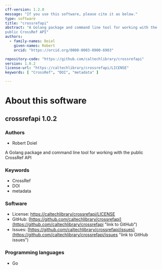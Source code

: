 ```yaml
---
cff-version: 1.2.0
message: "If you use this software, please cite it as below."
type: software
title: "crossrefapi"
abstract: "A Golang package and command line tool for working with the
public CrossRef API"
authors:
  - family-names: Doiel
    given-names: Robert
    orcid: "https://orcid.org/0000-0003-0900-6903"

repository-code: "https://github.com/caltechlibrary/crossrefapi"
version: 1.0.2
license-url: "https://caltechlibrary/crossrefapi/LICENSE"
keywords: [ "CrossRef", "DOI", "metadata" ]

---
```


About this software
===================

## crossrefapi 1.0.2

### Authors

- Robert Doiel


A Golang package and command line tool for working with the public
CrossRef API

### Keywords

- CrossRef
- DOI
- metadata

### Software

- License: [https://caltechlibrary/crossrefapi/LICENSE](https://caltechlibrary/crossrefapi/LICENSE "link to license")
- GitHub: [https://github.com/caltechlibrary/crossrefapi](https://github.com/caltechlibrary/crossrefapi "link to GitHub")
- Issues: [https://github.com/caltechlibrary/crossrefapi/issues](https://github.com/caltechlibrary/crossrefapi/issues "link to GitHub issues")


### Programming languages

- Go


